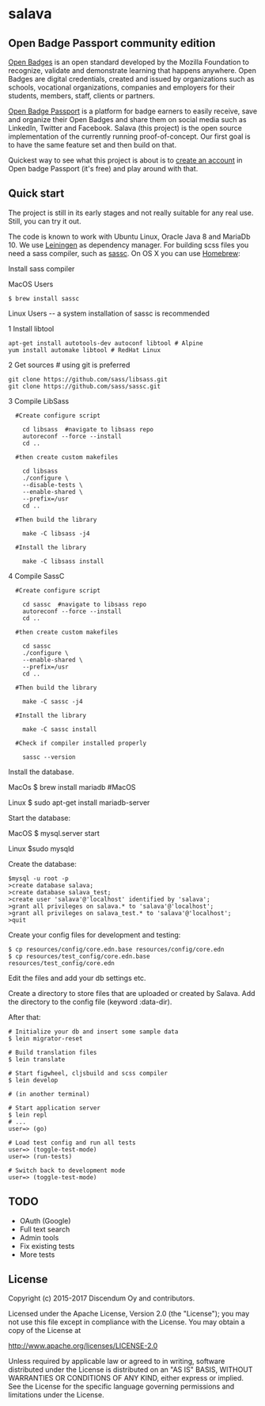 # salava

## Open Badge Passport community edition

[Open Badges](http://openbadges.org/) is an open standard developed by the
Mozilla Foundation to recognize, validate and demonstrate learning that
happens anywhere. Open Badges are digital credentials, created and issued by
organizations such as schools, vocational organizations, companies and
employers for their students, members, staff, clients or partners.

[Open Badge Passport](https://openbadgepassport.com/) is a platform for badge
earners to easily receive, save and organize their Open Badges and share them
on social media such as LinkedIn, Twitter and Facebook. Salava (this project)
is the open source implementation of the currently running
proof-of-concept. Our first goal is to have the same feature set and then
build on that.

Quickest way to see what this project is about is to
[create an account](https://openbadgepassport.com/en/user/register)
in Open badge Passport (it's free) and play around with that.


## Quick start

The project is still in its early stages and not really suitable for any real
use. Still, you can try it out.

The code is known to work with Ubuntu Linux, Oracle Java 8 and MariaDb 10. We use
[Leiningen](http://leiningen.org/) as dependency manager. For building scss files you need a sass
compiler, such as [sassc](https://github.com/sass/sassc). On OS X you can use [Homebrew](http://brew.sh):

Install sass compiler

  MacOS Users

    $ brew install sassc

  Linux Users
  -- a system installation of sassc is recommended

   1 Install libtool

    apt-get install autotools-dev autoconf libtool # Alpine
    yum install automake libtool # RedHat Linux

   2 Get sources
    # using git is preferred

    git clone https://github.com/sass/libsass.git
    git clone https://github.com/sass/sassc.git

   3 Compile LibSass

      #Create configure script

        cd libsass  #navigate to libsass repo
        autoreconf --force --install
        cd ..

      #then create custom makefiles

        cd libsass
        ./configure \
        --disable-tests \
        --enable-shared \
        --prefix=/usr
        cd ..

      #Then build the library

        make -C libsass -j4

      #Install the library

        make -C libsass install

  4 Compile SassC

      #Create configure script

        cd sassc  #navigate to libsass repo
        autoreconf --force --install
        cd ..

      #then create custom makefiles

        cd sassc
        ./configure \
        --enable-shared \
        --prefix=/usr
        cd ..

      #Then build the library

        make -C sassc -j4

      #Install the library

        make -C sassc install

      #Check if compiler installed properly

        sassc --version

Install the database.

  MacOs
    $ brew install mariadb #MacOS

  Linux
    $ sudo apt-get install mariadb-server



Start the database:

  MacOS
    $ mysql.server start

  Linux
    $sudo mysqld


Create the database:

    $mysql -u root -p
    >create database salava;
    >create database salava_test;
    >create user 'salava'@'localhost' identified by 'salava';
    >grant all privileges on salava.* to 'salava'@'localhost';
    >grant all privileges on salava_test.* to 'salava'@'localhost';
    >quit

Create your config files for development and testing:

    $ cp resources/config/core.edn.base resources/config/core.edn
    $ cp resources/test_config/core.edn.base resources/test_config/core.edn

Edit the files and add your db settings etc.

Create a directory to store files that are uploaded or created by Salava. Add
the directory to the config file (keyword :data-dir).

After that:

    # Initialize your db and insert some sample data
    $ lein migrator-reset

    # Build translation files
    $ lein translate

    # Start figwheel, cljsbuild and scss compiler
    $ lein develop

    # (in another terminal)

    # Start application server
    $ lein repl
    # ...
    user=> (go)

    # Load test config and run all tests
    user=> (toggle-test-mode)
    user=> (run-tests)

    # Switch back to development mode
    user=> (toggle-test-mode)

## TODO

- OAuth (Google)
- Full text search
- Admin tools
- Fix existing tests
- More tests


## License

Copyright (c) 2015-2017 Discendum Oy and contributors.

Licensed under the Apache License, Version 2.0 (the "License");
you may not use this file except in compliance with the License.
You may obtain a copy of the License at

http://www.apache.org/licenses/LICENSE-2.0

Unless required by applicable law or agreed to in writing, software
distributed under the License is distributed on an "AS IS" BASIS,
WITHOUT WARRANTIES OR CONDITIONS OF ANY KIND, either express or implied.
See the License for the specific language governing permissions and
limitations under the License.
